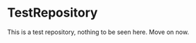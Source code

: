 TestRepository
==============

This is a test repository, nothing to be seen here. Move on now.  
 
 
   
   
   
       
                    
          
              
             
          
       
        
       
    
     
    
  
  
 
 
 
